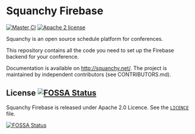 # Squanchy Firebase
[![Master CI](https://img.shields.io/circleci/project/github/squanchy-dev/squanchy-firebase/master.svg?style=for-the-badge)](https://circleci.com/gh/squanchy-dev/squanchy-firebase/tree/master) [![Apache 2 license](https://img.shields.io/github/license/squanchy-dev/squanchy-firebase.svg?style=for-the-badge)](https://github.com/squanchy-dev/squanchy-firebase/blob/master/LICENSE)

Squanchy is an open source schedule platform for conferences.

This repository contains all the code you need to set up the Firebase backend for your conference.

Documentation is available on http://squanchy.net/. The project is maintained by independent contributors (see CONTRIBUTORS.md).

## License [![FOSSA Status](https://app.fossa.io/api/projects/git%2Bgithub.com%2Fsquanchy-dev%2Fsquanchy-firebase.svg?type=shield)](https://app.fossa.io/projects/git%2Bgithub.com%2Fsquanchy-dev%2Fsquanchy-firebase?ref=badge_shield)

Squanchy Firebase is released under Apache 2.0 Licence. See the [`LICENCE`](LICENCE) file.

[![FOSSA Status](https://app.fossa.io/api/projects/git%2Bgithub.com%2Fsquanchy-dev%2Fsquanchy-firebase.svg?type=large)](https://app.fossa.io/projects/git%2Bgithub.com%2Fsquanchy-dev%2Fsquanchy-firebase?ref=badge_large)
